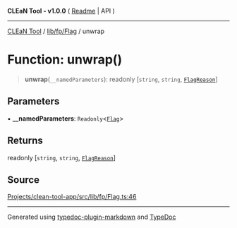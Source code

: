 **CLEaN Tool - v1.0.0** ( [Readme](../../../../README.md) \| API )

***

[CLEaN Tool](../../../../modules.md) / [lib/fp/Flag](../README.md) / unwrap

# Function: unwrap()

> **unwrap**(`__namedParameters`): readonly [`string`, `string`, [`FlagReason`](../type-aliases/FlagReason.md)]

## Parameters

▪ **\_\_namedParameters**: `Readonly`\<[`Flag`](../interfaces/Flag.md)\>

## Returns

readonly [`string`, `string`, [`FlagReason`](../type-aliases/FlagReason.md)]

## Source

[Projects/clean-tool-app/src/lib/fp/Flag.ts:46](https://github.com/yuckyh/clean-tool-app/)

***

Generated using [typedoc-plugin-markdown](https://www.npmjs.com/package/typedoc-plugin-markdown) and [TypeDoc](https://typedoc.org/)

